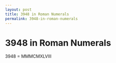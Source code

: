```yaml
---
layout: post
title: 3948 in Roman Numerals
permalink: 3948-in-roman-numerals
---
```


# 3948 in Roman Numerals

3948 = MMMCMXLVIII
